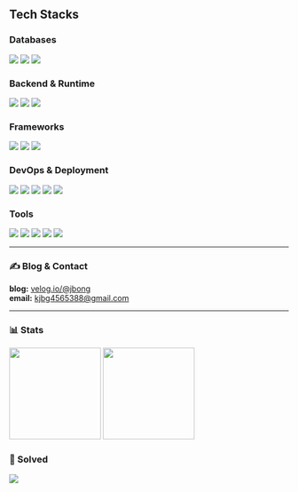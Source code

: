 <div align="left">
  
## Tech Stacks

### **Databases**  
<img src="https://img.shields.io/badge/PostgreSQL-4169E1?style=flat-square&logo=postgresql&logoColor=white">
<img src="https://img.shields.io/badge/MySQL-00000F?style=flat-square&logo=mysql&logoColor=white">
<img src="https://img.shields.io/badge/MariaDB-003545?style=flat-square&logo=mariadb&logoColor=white">

<br/>

### **Backend & Runtime**  
<img src="https://img.shields.io/badge/Node.js-339933?style=flat-square&logo=node.js&logoColor=white">
<img src="https://img.shields.io/badge/Express-000000?style=flat-square&logo=express&logoColor=white">
<img src="https://img.shields.io/badge/JavaScript-F7DF1E?style=flat-square&logo=javascript&logoColor=000">

<br/>

### **Frameworks**  
<img src="https://img.shields.io/badge/Spring-6DB33F?style=flat-square&logo=spring&logoColor=white">
<img src="https://img.shields.io/badge/React-61DAFB?style=flat-square&logo=react&logoColor=000">
<img src="https://img.shields.io/badge/Vue.js-4FC08D?style=flat-square&logo=vue.js&logoColor=white">

<br/>

### **DevOps & Deployment**  
<img src="https://img.shields.io/badge/Linux-FCC624?style=flat-square&logo=linux&logoColor=000">
<img src="https://img.shields.io/badge/Nginx-009639?style=flat-square&logo=nginx&logoColor=white">
<img src="https://img.shields.io/badge/Docker-2496ED?style=flat-square&logo=docker&logoColor=white">
<img src="https://img.shields.io/badge/SSH-333333?style=flat-square&logo=gnubash&logoColor=white">
<img src="https://img.shields.io/badge/SFTP%2FFTP-BF0000?style=flat-square&logo=filezilla&logoColor=white">

<br/>

### **Tools**  
<img src="https://img.shields.io/badge/GitHub-181717?style=flat-square&logo=github&logoColor=white">
<img src="https://img.shields.io/badge/MobaXterm-2C2C2C?style=flat-square">
<img src="https://img.shields.io/badge/Notion-000000?style=flat-square&logo=notion&logoColor=white">
<img src="https://img.shields.io/badge/GitBook-3884FF?style=flat-square&logo=gitbook&logoColor=white">
<img src="https://img.shields.io/badge/Figma-F24E1E?style=flat-square&logo=figma&logoColor=white">

---

### ✍️ Blog & Contact
**blog:** <a href="https://velog.io/@jbong/posts">velog.io/@jbong</a>  
**email:** <a href="mailto:kjbg4565388@gmail.com">kjbg4565388@gmail.com</a>

---

### 📊 Stats
<p>
  <img height="165" src="https://github-readme-stats.vercel.app/api?username=bonggyunjo&show_icons=true&theme=merko" />
  <img height="165" src="https://github-readme-stats.vercel.app/api/top-langs/?username=bonggyunjo&layout=compact" />
</p>

### 🧩 Solved
<p>
  <a href="https://solved.ac/kjbg4565388/">
    <img src="http://mazassumnida.wtf/api/v2/generate_badge?boj=kjbg4565388" />
  </a>
</p>

</div>
